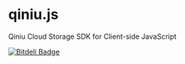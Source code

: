 qiniu.js
========

Qiniu Cloud Storage SDK for Client-side JavaScript


[![Bitdeli Badge](https://d2weczhvl823v0.cloudfront.net/iwillwen/qiniu.js/trend.png)](https://bitdeli.com/free "Bitdeli Badge")

